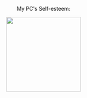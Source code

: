 <p align="center">My PC's Self-esteem:</p>

<div align="center">
  <img height="200" src="https://files.catbox.moe/udbjrp.png"  />
</div>
